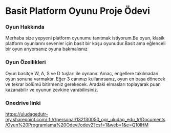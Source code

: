 # Basit Platform Oyunu Proje Ödevi
### Oyun Hakkında
 Merhaba size yepyeni platform oyunumu tanıtmak istiyorum.Bu oyun, klasik platform oyunlarını sevenler için basit bir koşu oyunudur.Basit ama eğlenceli bir oyun arıyorsanız oyuna bakmalısnız
 ### Oyun Özellikleri
 Oyun basitçe W, A, S ve D tuşları ile oynanır. Amaç, engellere takılmadan oyun sonuna varmaktır. Eğer 3 canınızı kullanırsanız, oyun en başa dönecek ve tekrar bölümü bitirmeniz gerekecek. Aradaki elmasları toplayarak puan kazanabilir ve oyunun zevkine varabilirsiniz.
 ### Onedrive linki 
 https://uludagedutr-my.sharepoint.com/:f:/r/personal/132130050_ogr_uludag_edu_tr/Documents/Oyun%20Programlama%20Odevi/odev2?csf=1&web=1&e=Q10lHM
